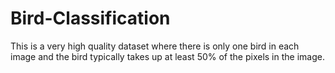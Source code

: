 # Bird-Classification
This is a very high quality dataset where there is only one bird in each image and the bird typically takes up at least 50% of the pixels in the image. 
